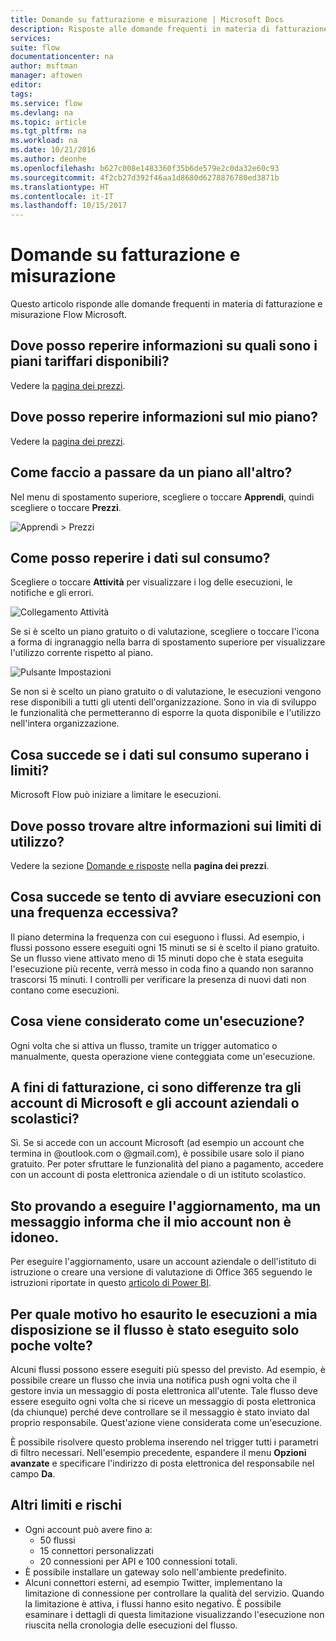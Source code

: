 ```yaml
---
title: Domande su fatturazione e misurazione | Microsoft Docs
description: Risposte alle domande frequenti in materia di fatturazione e misurazione in Microsoft Flow
services: 
suite: flow
documentationcenter: na
author: msftman
manager: aftowen
editor: 
tags: 
ms.service: flow
ms.devlang: na
ms.topic: article
ms.tgt_pltfrm: na
ms.workload: na
ms.date: 10/21/2016
ms.author: deonhe
ms.openlocfilehash: b627c008e1483360f35b6de579e2c0da32e60c93
ms.sourcegitcommit: 4f2cb27d392f46aa1d8680d6278876780ed3871b
ms.translationtype: HT
ms.contentlocale: it-IT
ms.lasthandoff: 10/15/2017
---
```

# <a name="billing-and-metering-questions"></a>Domande su fatturazione e misurazione
Questo articolo risponde alle domande frequenti in materia di fatturazione e misurazione Flow Microsoft.

## <a name="where-can-i-find-out-what-pricing-plans-are-available"></a>Dove posso reperire informazioni su quali sono i piani tariffari disponibili?
Vedere la [pagina dei prezzi](https://flow.microsoft.com/pricing/).

## <a name="where-can-i-find-out-what-my-plan-is"></a>Dove posso reperire informazioni sul mio piano?
Vedere la [pagina dei prezzi](https://flow.microsoft.com/pricing/).

## <a name="how-do-i-switch-plans"></a>Come faccio a passare da un piano all'altro?
Nel menu di spostamento superiore, scegliere o toccare **Apprendi**, quindi scegliere o toccare **Prezzi**.

![Apprendi > Prezzi](./media/billing-questions/learn-pricing.png)

## <a name="how-do-i-know-how-much-ive-used"></a>Come posso reperire i dati sul consumo?
Scegliere o toccare **Attività** per visualizzare i log delle esecuzioni, le notifiche e gli errori.

![Collegamento Attività](./media/billing-questions/activity-link.png)

Se si è scelto un piano gratuito o di valutazione, scegliere o toccare l'icona a forma di ingranaggio nella barra di spostamento superiore per visualizzare l'utilizzo corrente rispetto al piano.   

![Pulsante Impostazioni](./media/billing-questions/settings.png)

Se non si è scelto un piano gratuito o di valutazione, le esecuzioni vengono rese disponibili a tutti gli utenti dell'organizzazione. Sono in via di sviluppo le funzionalità che permetteranno di esporre la quota disponibile e l'utilizzo nell'intera organizzazione.

## <a name="what-happens-if-my-usage-exceeds-the-limits"></a>Cosa succede se i dati sul consumo superano i limiti?
Microsoft Flow può iniziare a limitare le esecuzioni.

## <a name="where-can-i-find-more-information-regarding-the-usage-limits"></a>Dove posso trovare altre informazioni sui limiti di utilizzo?
Vedere la sezione [Domande e risposte](https://flow.microsoft.com/pricing/) nella **pagina dei prezzi**.

## <a name="what-happens-if-i-try-to-execute-runs-too-frequently"></a>Cosa succede se tento di avviare esecuzioni con una frequenza eccessiva?
Il piano determina la frequenza con cui eseguono i flussi. Ad esempio, i flussi possono essere eseguiti ogni 15 minuti se si è scelto il piano gratuito. Se un flusso viene attivato meno di 15 minuti dopo che è stata eseguita l'esecuzione più recente, verrà messo in coda fino a quando non saranno trascorsi 15 minuti. I controlli per verificare la presenza di nuovi dati non contano come esecuzioni.

## <a name="what-counts-as-a-run"></a>Cosa viene considerato come un'esecuzione?
Ogni volta che si attiva un flusso, tramite un trigger automatico o manualmente, questa operazione viene conteggiata come un'esecuzione.

## <a name="are-there-differences-between-microsoft-accounts-and-work-or-school-accounts-for-billing"></a>A fini di fatturazione, ci sono differenze tra gli account di Microsoft e gli account aziendali o scolastici?
Sì. Se si accede con un account Microsoft (ad esempio un account che termina in @outlook.com o @gmail.com), è possibile usare solo il piano gratuito. Per poter sfruttare le funzionalità del piano a pagamento, accedere con un account di posta elettronica aziendale o di un istituto scolastico.

## <a name="im-trying-to-upgrade-but-im-told-my-account-isnt-eligible"></a>Sto provando a eseguire l'aggiornamento, ma un messaggio informa che il mio account non è idoneo.
Per eseguire l'aggiornamento, usare un account aziendale o dell'istituto di istruzione o creare una versione di valutazione di Office 365 seguendo le istruzioni riportate in questo [articolo di Power BI](https://powerbi.microsoft.com/documentation/powerbi-admin-signing-up-for-power-bi-with-a-new-office-365-trial/).

## <a name="why-did-i-run-out-of-runs-when-my-flow-only-ran-a-few-times"></a>Per quale motivo ho esaurito le esecuzioni a mia disposizione se il flusso è stato eseguito solo poche volte?
Alcuni flussi possono essere eseguiti più spesso del previsto. Ad esempio, è possibile creare un flusso che invia una notifica push ogni volta che il gestore invia un messaggio di posta elettronica all'utente. Tale flusso deve essere eseguito ogni volta che si riceve un messaggio di posta elettronica (da chiunque) perché deve controllare se il messaggio è stato inviato dal proprio responsabile. Quest'azione viene considerata come un'esecuzione.

È possibile risolvere questo problema inserendo nel trigger tutti i parametri di filtro necessari. Nell'esempio precedente, espandere il menu **Opzioni avanzate** e specificare l'indirizzo di posta elettronica del responsabile nel campo **Da**.

## <a name="other-limits-and-caveats"></a>Altri limiti e rischi
* Ogni account può avere fino a:
  * 50 flussi
  * 15 connettori personalizzati
  * 20 connessioni per API e 100 connessioni totali.
* È possibile installare un gateway solo nell'ambiente predefinito.   
* Alcuni connettori esterni, ad esempio Twitter, implementano la limitazione di connessione per controllare la qualità del servizio. Quando la limitazione è attiva, i flussi hanno esito negativo. È possibile esaminare i dettagli di questa limitazione visualizzando l'esecuzione non riuscita nella cronologia delle esecuzioni del flusso.

